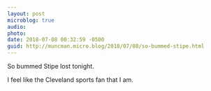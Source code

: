 ```yaml
---
layout: post
microblog: true
audio: 
photo: 
date: 2018-07-08 00:32:59 -0500
guid: http://muncman.micro.blog/2018/07/08/so-bummed-stipe.html
---
```

So bummed Stipe lost tonight. 

I feel like the Cleveland sports fan that I am. 
